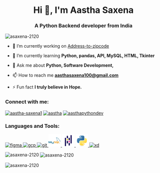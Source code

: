 <h1 align="center">Hi 👋, I'm Aastha Saxena</h1>
<h3 align="center">A Python Backend developer from India</h3>

<p align="left"> <img src="https://komarev.com/ghpvc/?username=asaxena-2120&label=Profile%20views&color=0e75b6&style=flat" alt="asaxena-2120" /> </p>

- 🔭 I’m currently working on [Address-to-zipcode](https://github.com/Asaxena-2120/API-Address-to-zipcode/releases)

- 🌱 I’m currently learning **Python, pandas, API, MySQL, HTML, Tkinter**

- 💬 Ask me about **Python, Software Development,**

- 📫 How to reach me **aasthasaxena100@gmail.com**

- ⚡ Fun fact **I truly believe in Hope.**

<h3 align="left">Connect with me:</h3>
<p align="left">
<a href="https://linkedin.com/in/aastha-saxena1" target="blank"><img align="center" src="https://raw.githubusercontent.com/rahuldkjain/github-profile-readme-generator/master/src/images/icons/Social/linked-in-alt.svg" alt="aastha-saxena1" height="30" width="40" /></a>
<a href="https://kaggle.com/aastha" target="blank"><img align="center" src="https://raw.githubusercontent.com/rahuldkjain/github-profile-readme-generator/master/src/images/icons/Social/kaggle.svg" alt="aastha" height="30" width="40" /></a>
<a href="https://www.leetcode.com/aasthapythondev" target="blank"><img align="center" src="https://raw.githubusercontent.com/rahuldkjain/github-profile-readme-generator/master/src/images/icons/Social/leet-code.svg" alt="aasthapythondev" height="30" width="40" /></a>
</p>

<h3 align="left">Languages and Tools:</h3>
<p align="left"> <a href="https://www.figma.com/" target="_blank" rel="noreferrer"> <img src="https://www.vectorlogo.zone/logos/figma/figma-icon.svg" alt="figma" width="40" height="40"/> </a> <a href="https://cloud.google.com" target="_blank" rel="noreferrer"> <img src="https://www.vectorlogo.zone/logos/google_cloud/google_cloud-icon.svg" alt="gcp" width="40" height="40"/> </a> <a href="https://git-scm.com/" target="_blank" rel="noreferrer"> <img src="https://www.vectorlogo.zone/logos/git-scm/git-scm-icon.svg" alt="git" width="40" height="40"/> </a> <a href="https://www.mysql.com/" target="_blank" rel="noreferrer"> <img src="https://raw.githubusercontent.com/devicons/devicon/master/icons/mysql/mysql-original-wordmark.svg" alt="mysql" width="40" height="40"/> </a> <a href="https://pandas.pydata.org/" target="_blank" rel="noreferrer"> <img src="https://raw.githubusercontent.com/devicons/devicon/2ae2a900d2f041da66e950e4d48052658d850630/icons/pandas/pandas-original.svg" alt="pandas" width="40" height="40"/> </a> <a href="https://www.python.org" target="_blank" rel="noreferrer"> <img src="https://raw.githubusercontent.com/devicons/devicon/master/icons/python/python-original.svg" alt="python" width="40" height="40"/> </a> <a href="https://www.adobe.com/products/xd.html" target="_blank" rel="noreferrer"> <img src="https://cdn.worldvectorlogo.com/logos/adobe-xd.svg" alt="xd" width="40" height="40"/> </a> </p>

<p><img align="left" src="https://github-readme-stats.vercel.app/api/top-langs?username=asaxena-2120&show_icons=true&locale=en&layout=compact" alt="asaxena-2120" /></p>

<p>&nbsp;<img align="center" src="https://github-readme-stats.vercel.app/api?username=asaxena-2120&show_icons=true&locale=en" alt="asaxena-2120" /></p>

<p><img align="center" src="https://github-readme-streak-stats.herokuapp.com/?user=asaxena-2120&" alt="asaxena-2120" /></p>

